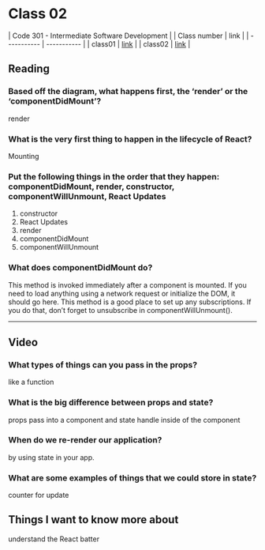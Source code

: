 # Class 02
|  Code 301 - Intermediate Software Development |
| Class number  | link |
| ----------- | ----------- |
| class01      | 	[link](https://github.com/ihababbas/reading-note/blob/main/class1.md) |
| class02      | 	[link](https://github.com/ihababbas/reading-note/blob/main/class2.md) |

## Reading

### Based off the diagram, what happens first, the ‘render’ or the ‘componentDidMount’?

  render

### What is the very first thing to happen in the lifecycle of React?

Mounting

### Put the following things in the order that they happen: componentDidMount, render, constructor, componentWillUnmount, React Updates

1. constructor
2. React Updates
3. render
4. componentDidMount
5. componentWillUnmount

### What does componentDidMount do?

This method is invoked immediately after a component is mounted. If you need to load anything using a network request or initialize the DOM, it should go here. This method is a good place to set up any subscriptions. If you do that, don’t forget to unsubscribe in componentWillUnmount().

---

## Video
### What types of things can you pass in the props?
like a function

### What is the big difference between props and state?
props pass into a component and state handle inside of the component
### When do we re-render our application?
by using state in your app.

### What are some examples of things that we could store in state?

counter for update

## Things I want to know more about

understand the React batter